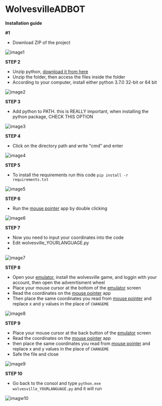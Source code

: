 # WolvesvilleADBOT

**Installation guide**

**#1**
* Download ZIP of the project

![image1](https://imgur.com/a/vFvvIRh)

**STEP 2**
* Unzip python, [download it from here](https://www.win-rar.com/predownload.html?&L=0)
* Unzip the folder, then access the files inside the folder
* According to your computer, install either python 3.7.0 32-bit or 64 bit

![image2](https://i.imgur.com/sQf7Ckg.png)

**STEP 3**
* Add python to PATH. this is REALLY important, when installing the python package, CHECK THIS OPTION

![image3](https://i.imgur.com/CFTe38F.png)

**STEP 4**
* Click on the directory path and write "cmd" and enter

![image4](https://i.imgur.com/H8p53oO.png)

**STEP 5**
* To install the requirements run this code
```pip install -r requirements.txt```

![image5](https://i.imgur.com/1uu3rzY.png)

**STEP 6**
* Run the [mouse pointer](https://github.com/capRS/wolves/blob/main/MousePosition32bit.exe) app by double clicking

![image6](https://i.imgur.com/3BzSvf9.png)

**STEP 7**
* Now you need to input your coordinates into the code
* Edit wolvesville_YOURLANGUAGE.py
* 
![image7](https://i.imgur.com/USk51L2.png)

**STEP 8**
* Open your [emulator](https://www.androidauthority.com/best-android-emulators-for-pc-655308/), install the wolvesville game, and loggin with your account, then open the advenrtisment wheel
* Place your mouse cursor at the bottom of the [emulator](https://www.androidauthority.com/best-android-emulators-for-pc-655308/) screen
* Read the coordinates on the [mouse pointer](https://github.com/capRS/wolves/blob/main/MousePosition32bit.exe) app
* Then place the same coordinates you read from [mouse pointer](https://github.com/capRS/wolves/blob/main/MousePosition32bit.exe) and replace x and y values in the place of ```CHANGEME```

![image8](https://i.imgur.com/qloDYCr.png)

**STEP 9**
* Place your mouse cursor at the back button of the [emulator](https://www.androidauthority.com/best-android-emulators-for-pc-655308/) screen
* Read the coordinates on the [mouse pointer](https://github.com/capRS/wolves/blob/main/MousePosition32bit.exe) app
* then place the same coordinates you read from [mouse pointer](https://github.com/capRS/wolves/blob/main/MousePosition32bit.exe) and replace x and y values in the place of ```CHANGEME```
* Safe the file and close 

![image9](https://i.imgur.com/rG2JE5h.png)
 
 **STEP 10**
 * Go back to the consol and type ```python.exe wolvesville_YOURLANGUAGE.py``` and it will run
 
 ![imagw10](https://i.imgur.com/Es3Zg9a.png)